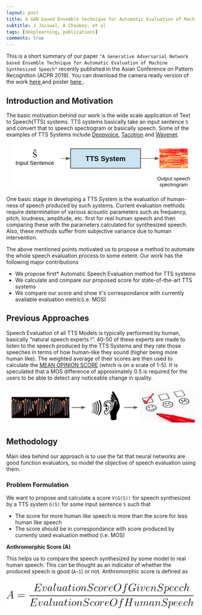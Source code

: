 ```yaml
---
layout: post
title: A GAN based Ensemble technique for Automatic Evaluation of Machine Synthesized Speech 
subtitle: J Jaiswal, A Chaubey, et al
tags: [deeplearning, publications]
comments: true
---
```


This is a short summary of our paper `"A Generative Adversarial Network based Ensemble Technique for Automatic Evaluation of Machine Synthesized Speech"` recently published in the Asian Conference on Pattern Recognition (ACPR 2019). 
You can download the camera ready version of the work <a href="https://ac-alpha.github.io/ACPR_2019_paper_148_v4.pdf" download> here </a> and poster <a href="https://ac-alpha.github.io/ACPR_Poster.pdf" download> here </a>.

## Introduction and Motivation

The basic motivation behind our work is the wide scale application of Text to Speech(TTS) systems. TTS systems basically take an input sentence `S` and convert that to speech spectrogram or basically speech. Some of the examples of TTS Systems include [Deepvoice](https://arxiv.org/abs/1702.07825), [Tacotron](https://arxiv.org/abs/1703.10135) and [Wavenet](https://deepmind.com/blog/article/wavenet-generative-model-raw-audio). 

<div style="text-align:center"><img src="/img/05122019/tts_system.png" /></div>

One basic stage in developing a TTS System is the evaluation of human-ness of speech produced by such systems. Current evaluation methods require determination of various acoustic parameters such as frequency, pitch, loudness, amplitude, etc. first for real human speech and then comparing these with the parameters calculated for synthesized speech. Also, these methods suffer from subjective variance due to human intervention.

The above mentioned points motivated us to propose a method to automate the whole speech evaluation process to some extent. Our work has the following major contributions
- We propose first* Automatic Speech Evaluation method for TTS systems
- We calculate and compare our proposed score for state-of-the-art TTS systems
- We compare our score and show it's correspondance with currently available evaluation metric(i.e. MOS)

## Previous Approaches

Speech Evaluation of all TTS Models is typically performed by human, basically “natural speech experts !”. 40-50 of these experts are made to listen to the speech produced by the TTS Systems and they rate those speeches in terms of how human-like they sound (higher being more human like). The weighted average of their scores are then used to calculate the [MEAN OPINION SCORE](https://en.wikipedia.org/wiki/Mean_opinion_score) (which is on a scale of 1-5). It is speculated that a MOS difference of approximately 0.5 is required for the users to be able to detect any noticeable change in quality.

<div style="text-align:center"><img src="/img/05122019/mos.png" /></div>

## Methodology

Main idea behind our approach is to use the fat that neural networks are good function evaluators, so model the objective of speech evaluation using them.

### Problem Formulation

We want to propose and calculate a score `V(G(S))` for speech synthesized by a TTS system `G(S)` for some input sentence `S` such that
- The score for more human like speech is more than the score for less human like speech
- The score should be in correspondance with score produced by currently used evaluation method (i.e. MOS)

**Anthromorphic Score (A)**

This helps us to compare the speech synthesized by some model to real human speech. This can be thought as an indicator of whether the produced speech is good (`A~1`) or not. Anthromorphic score is defined as 

<div style="text-align:center"><img src="/img/05122019/anth_score.png" /></div>

